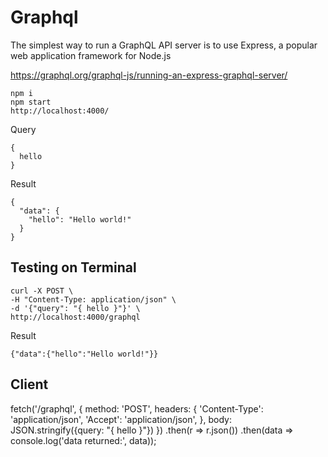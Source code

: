 # Graphql

The simplest way to run a GraphQL API server is to use Express, 
a popular web application framework for Node.js

https://graphql.org/graphql-js/running-an-express-graphql-server/

    npm i
    npm start
    http://localhost:4000/


Query

    {
      hello
    }

Result

    {
      "data": {
        "hello": "Hello world!"
      }
    }


## Testing on Terminal

    curl -X POST \
    -H "Content-Type: application/json" \
    -d '{"query": "{ hello }"}' \
    http://localhost:4000/graphql

Result

    {"data":{"hello":"Hello world!"}}


## Client

  fetch('/graphql', {
    method: 'POST',
    headers: {
      'Content-Type': 'application/json',
      'Accept': 'application/json',
    },
    body: JSON.stringify({query: "{ hello }"})
  })
    .then(r => r.json())
    .then(data => console.log('data returned:', data));